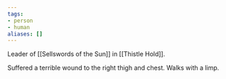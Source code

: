 ```yaml
---
tags:
- person
- human
aliases: []
---
```


Leader of [[Sellswords of the Sun]] in [[Thistle Hold]].

Suffered a terrible wound to the right thigh and chest. Walks with a limp.